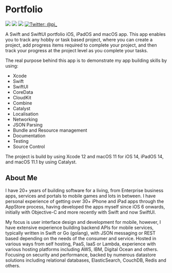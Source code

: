 # Portfolio

<p align="left">
    <img src="https://img.shields.io/badge/iOS-14+-blue.svg" />
    <img src="https://img.shields.io/badge/macOS-11+-orange.svg" />
    <img src="https://img.shields.io/badge/Swift-5.2-brightgreen.svg" />
    <a href="https://twitter.com/pj_">
        <img src="https://img.shields.io/badge/Contact-@pj_-lightgrey.svg?style=flat" alt="Twitter: @pj_" />
    </a>
</p>

A Swift and SwiftUI portfolio iOS, iPadOS and macOS app. This app enables you to track any hobby or task based project, where you can create a project, add progress items required to complete your project, and then track your progress at the project level as you complete your tasks.

The real purpose behind this app is to demonstrate my app building skills by using:

- Xcode
- Swift
- SwiftUI
- CoreData
- CloudKit
- Combine
- Catalyst
- Localisation
- Networking
- JSON Parsing
- Bundle and Resource management
- Documentation
- Testing
- Source Control

The project is build by using Xcode 12 and macOS 11 for iOS 14, iPadOS 14, and macOS 11.1 by using Catalyst.

## About Me
I have 20+ years of building software for a living, from Enterprise business apps, services and portals to mobile games and lots in between. I have personal experience of getting over 30+ iPhone and iPad apps through the AppStore process, having developed the apps myself since iOS 6 onwards, initially with Objective-C and more recently with Swift and now SwiftUI.

My focus is user interface design and development for mobile, however, I have extensive experience building backend APIs for mobile services, typically written in Swift or Go (golang), with JSON messaging or REST based depending on the needs of the consumer and service. Hosted in various ways from self hosting, PaaS, IaaS or Lambda, experience with various hosting platforms including AWS, IBM, Digital Ocean and others. Focusing on security and performance, backed by numerous datastore solutions including relational databases, ElasticSearch, CouchDB, Redis and others. 